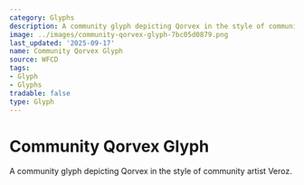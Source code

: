 ```yaml
---
category: Glyphs
description: A community glyph depicting Qorvex in the style of community artist Veroz.
image: ../images/community-qorvex-glyph-7bc05d0879.png
last_updated: '2025-09-17'
name: Community Qorvex Glyph
source: WFCD
tags:
- Glyph
- Glyphs
tradable: false
type: Glyph
---
```


# Community Qorvex Glyph

A community glyph depicting Qorvex in the style of community artist Veroz.

